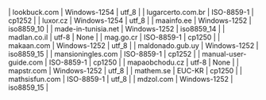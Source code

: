 | lookbuck.com | Windows-1254 | utf_8 |
| lugarcerto.com.br | ISO-8859-1 | cp1252 |
| luxor.cz | Windows-1254 | utf_8 |
| maainfo.ee | Windows-1252 | iso8859_10 |
| made-in-tunisia.net | Windows-1252 | iso8859_14 |
| madlan.co.il | utf-8 | None |
| mag.go.cr | ISO-8859-1 | cp1250 |
| makaan.com | Windows-1252 | utf_8 |
| maldonado.gub.uy | Windows-1252 | iso8859_15 |
| mansioningles.com | ISO-8859-1 | cp1252 |
| manual-user-guide.com | ISO-8859-1 | cp1250 |
| mapaobchodu.cz | utf-8 | None |
| mapstr.com | Windows-1252 | utf_8 |
| mathem.se | EUC-KR | cp1250 |
| mathsisfun.com | ISO-8859-1 | utf_8 |
| mdzol.com | Windows-1252 | iso8859_15 |
